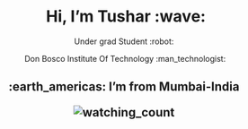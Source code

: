 <h1 align="center"><a id="Hi_Im_Alejandro_chicken_0"></a>&nbsp;Hi, I’m Tushar :wave:</h1>
<p align="center">Under grad Student :robot:</p>
<p align="center">&nbsp;Don Bosco Institute Of Technology :man_technologist:</p>
<h2 align="center"><a id="About_me_6">
<p align="center"> <a>:earth_americas: I’m from Mumbai-India </a>
<p align="center> 🧑‍💻 Lorem Ipsum </p>
<p align="center"> 
  <img src="https://komarev.com/ghpvc/?username=tushar4303&color=blueviolet" alt="watching_count" />
</p>



